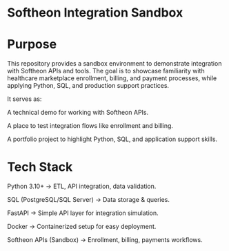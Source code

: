 ﻿# Softheon Integration Sandbox

# Purpose

This repository provides a sandbox environment to demonstrate integration with Softheon APIs and tools. The goal is to showcase familiarity with healthcare marketplace enrollment, billing, and payment processes, while applying Python, SQL, and production support practices.

It serves as:

A technical demo for working with Softheon APIs.

A place to test integration flows like enrollment and billing.

A portfolio project to highlight Python, SQL, and application support skills.

# Tech Stack

Python 3.10+ → ETL, API integration, data validation.

SQL (PostgreSQL/SQL Server) → Data storage & queries.

FastAPI → Simple API layer for integration simulation.

Docker → Containerized setup for easy deployment.

Softheon APIs (Sandbox) → Enrollment, billing, payments workflows.
